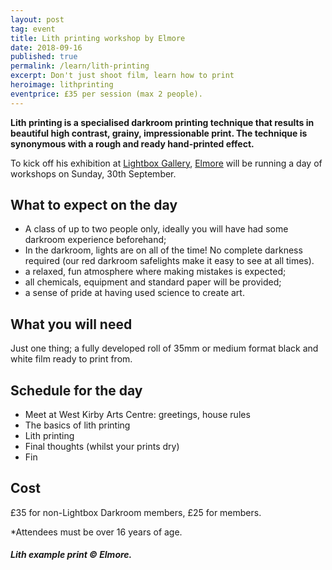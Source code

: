 ```yaml
---
layout: post
tag: event
title: Lith printing workshop by Elmore
date: 2018-09-16
published: true
permalink: /learn/lith-printing
excerpt: Don't just shoot film, learn how to print
heroimage: lithprinting
eventprice: £35 per session (max 2 people).
---
```


**Lith printing is a specialised darkroom printing technique that results in beautiful high contrast, grainy, impressionable print. The technique is synonymous with a rough and ready hand-printed effect.**

To kick off his exhibition at [Lightbox Gallery](http://localhost:4000/gallery/mark-elmore-gallery-exhibition), [Elmore](http://www.elmorephotos.com) will be running a day of workshops on Sunday, 30th September.

## What to expect on the day
- A class of up to two people only, ideally you will have had some darkroom experience beforehand;
- In the darkroom, lights are on all of the time! No complete darkness required (our red darkroom safelights make it easy to see at all times).
- a relaxed, fun atmosphere where making mistakes is expected;
- all chemicals, equipment and standard paper will be provided;
- a sense of pride at having used science to create art.

## What you will need

Just one thing; a fully developed roll of 35mm or medium format black and white film ready to print from.

## Schedule for the day

* Meet at West Kirby Arts Centre: greetings, house rules
* The basics of lith printing
* Lith printing
* Final thoughts (whilst your prints dry)
* Fin

## Cost

£35 for non-Lightbox Darkroom members, £25 for members.

*Attendees must be over 16 years of age.

##### Lith example print © Elmore.
